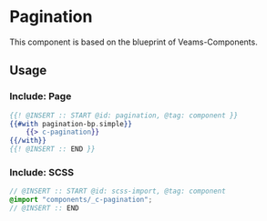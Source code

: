 # Pagination

This component is based on the blueprint of Veams-Components.

## Usage

### Include: Page

``` hbs
{{! @INSERT :: START @id: pagination, @tag: component }}
{{#with pagination-bp.simple}}
	{{> c-pagination}}
{{/with}}
{{! @INSERT :: END }}
```

### Include: SCSS

``` scss
// @INSERT :: START @id: scss-import, @tag: component
@import "components/_c-pagination";
// @INSERT :: END
```
